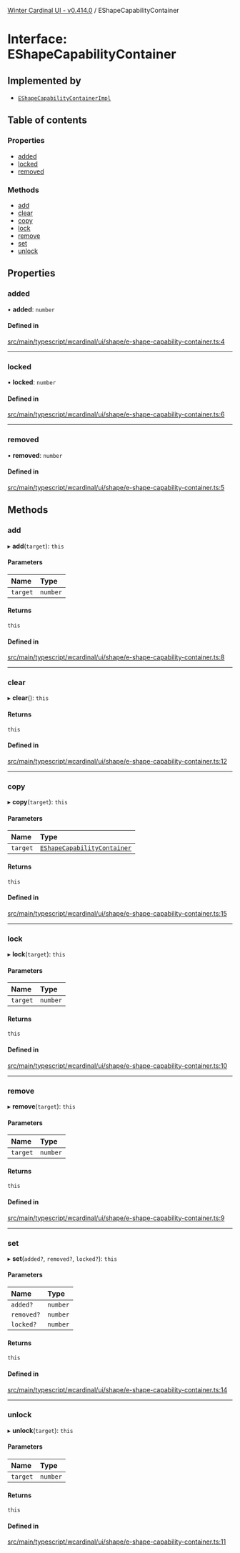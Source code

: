 [Winter Cardinal UI - v0.414.0](../index.md) / EShapeCapabilityContainer

# Interface: EShapeCapabilityContainer

## Implemented by

- [`EShapeCapabilityContainerImpl`](../classes/EShapeCapabilityContainerImpl.md)

## Table of contents

### Properties

- [added](EShapeCapabilityContainer.md#added)
- [locked](EShapeCapabilityContainer.md#locked)
- [removed](EShapeCapabilityContainer.md#removed)

### Methods

- [add](EShapeCapabilityContainer.md#add)
- [clear](EShapeCapabilityContainer.md#clear)
- [copy](EShapeCapabilityContainer.md#copy)
- [lock](EShapeCapabilityContainer.md#lock)
- [remove](EShapeCapabilityContainer.md#remove)
- [set](EShapeCapabilityContainer.md#set)
- [unlock](EShapeCapabilityContainer.md#unlock)

## Properties

### added

• **added**: `number`

#### Defined in

[src/main/typescript/wcardinal/ui/shape/e-shape-capability-container.ts:4](https://github.com/winter-cardinal/winter-cardinal-ui/blob/v0.414.0/src/main/typescript/wcardinal/ui/shape/e-shape-capability-container.ts#L4)

___

### locked

• **locked**: `number`

#### Defined in

[src/main/typescript/wcardinal/ui/shape/e-shape-capability-container.ts:6](https://github.com/winter-cardinal/winter-cardinal-ui/blob/v0.414.0/src/main/typescript/wcardinal/ui/shape/e-shape-capability-container.ts#L6)

___

### removed

• **removed**: `number`

#### Defined in

[src/main/typescript/wcardinal/ui/shape/e-shape-capability-container.ts:5](https://github.com/winter-cardinal/winter-cardinal-ui/blob/v0.414.0/src/main/typescript/wcardinal/ui/shape/e-shape-capability-container.ts#L5)

## Methods

### add

▸ **add**(`target`): `this`

#### Parameters

| Name | Type |
| :------ | :------ |
| `target` | `number` |

#### Returns

`this`

#### Defined in

[src/main/typescript/wcardinal/ui/shape/e-shape-capability-container.ts:8](https://github.com/winter-cardinal/winter-cardinal-ui/blob/v0.414.0/src/main/typescript/wcardinal/ui/shape/e-shape-capability-container.ts#L8)

___

### clear

▸ **clear**(): `this`

#### Returns

`this`

#### Defined in

[src/main/typescript/wcardinal/ui/shape/e-shape-capability-container.ts:12](https://github.com/winter-cardinal/winter-cardinal-ui/blob/v0.414.0/src/main/typescript/wcardinal/ui/shape/e-shape-capability-container.ts#L12)

___

### copy

▸ **copy**(`target`): `this`

#### Parameters

| Name | Type |
| :------ | :------ |
| `target` | [`EShapeCapabilityContainer`](EShapeCapabilityContainer.md) |

#### Returns

`this`

#### Defined in

[src/main/typescript/wcardinal/ui/shape/e-shape-capability-container.ts:15](https://github.com/winter-cardinal/winter-cardinal-ui/blob/v0.414.0/src/main/typescript/wcardinal/ui/shape/e-shape-capability-container.ts#L15)

___

### lock

▸ **lock**(`target`): `this`

#### Parameters

| Name | Type |
| :------ | :------ |
| `target` | `number` |

#### Returns

`this`

#### Defined in

[src/main/typescript/wcardinal/ui/shape/e-shape-capability-container.ts:10](https://github.com/winter-cardinal/winter-cardinal-ui/blob/v0.414.0/src/main/typescript/wcardinal/ui/shape/e-shape-capability-container.ts#L10)

___

### remove

▸ **remove**(`target`): `this`

#### Parameters

| Name | Type |
| :------ | :------ |
| `target` | `number` |

#### Returns

`this`

#### Defined in

[src/main/typescript/wcardinal/ui/shape/e-shape-capability-container.ts:9](https://github.com/winter-cardinal/winter-cardinal-ui/blob/v0.414.0/src/main/typescript/wcardinal/ui/shape/e-shape-capability-container.ts#L9)

___

### set

▸ **set**(`added?`, `removed?`, `locked?`): `this`

#### Parameters

| Name | Type |
| :------ | :------ |
| `added?` | `number` |
| `removed?` | `number` |
| `locked?` | `number` |

#### Returns

`this`

#### Defined in

[src/main/typescript/wcardinal/ui/shape/e-shape-capability-container.ts:14](https://github.com/winter-cardinal/winter-cardinal-ui/blob/v0.414.0/src/main/typescript/wcardinal/ui/shape/e-shape-capability-container.ts#L14)

___

### unlock

▸ **unlock**(`target`): `this`

#### Parameters

| Name | Type |
| :------ | :------ |
| `target` | `number` |

#### Returns

`this`

#### Defined in

[src/main/typescript/wcardinal/ui/shape/e-shape-capability-container.ts:11](https://github.com/winter-cardinal/winter-cardinal-ui/blob/v0.414.0/src/main/typescript/wcardinal/ui/shape/e-shape-capability-container.ts#L11)
